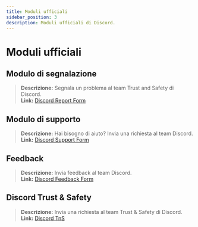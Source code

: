 ```yaml
---
title: Moduli ufficiali
sidebar_position: 3
description: Moduli ufficiali di Discord.
---
```


# Moduli ufficiali

## **Modulo di segnalazione** 
> __Descrizione:__ Segnala un problema al team Trust and Safety di Discord.   <br/>
__Link:__ [Discord Report Form](https://dis.gd/report)

## **Modulo di supporto** 
> __Descrizione:__ Hai bisogno di aiuto? Invia una richiesta al team Discord.   <br/>
__Link:__  [Discord Support Form](https://dis.gd/contact)

## **Feedback** 
> __Descrizione:__ Invia feedback al team Discord.   <br/>
__Link:__  [Discord Feedback Form](https://dis.gd/feedback)


## **Discord Trust & Safety** 
> __Descrizione:__ Invia una richiesta al team Trust & Safety di Discord.   <br/>
__Link:__ [Discord TnS](https://dis.gd/request)
